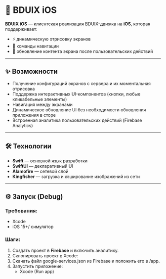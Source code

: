 # 📱 BDUIX iOS

**BDUIX iOS** — клиентская реализация BDUIX-движка на **iOS**, которая поддерживает:

- ⚡ динамическую отрисовку экранов
- 🧭 команды навигации
- 🔄 обновление контента экрана после пользовательских действий

---

## ✨ Возможности

- Получение конфигураций экранов с сервера и их моментальная отрисовка
- Поддержка интерактивных UI-компонентов (кнопки, любые кликабельные элементы)
- Навигация между экранами
- Динамическое обновление UI без необходимости обновления приложения в сторе
- Встроенная аналитика пользовательских действий (Firebase Analytics)

---

## 🛠 Технологии

- **Swift** — основной язык разработки
- **SwiftUI** — декларативный UI
- **Alamofire** — сетевой слой
- **Kingfisher** — загрузка и кэширование изображений из сети

---

## ⚙️ Запуск (Debug)

### Требования:
- Xcode
- iOS 15+/ симулятор

### Шаги:
1. Создать проект в **Firebase** и включить аналитику.
2. Склонировать проект в Xcode:
3. Скачать файл google-services.json из Firebase и положить его в /app.
4. Запустить приложение:
   - Xcode (Run app)
